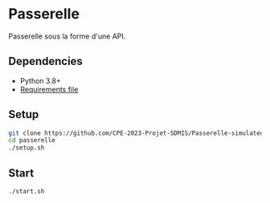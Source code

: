 # Passerelle

Passerelle sous la forme d'une API.

## Dependencies
  - Python 3.8+
  - [Requirements file]()

## Setup
```sh
git clone https://github.com/CPE-2023-Projet-SDMIS/Passerelle-simulateur.git
cd passerelle
./setup.sh 
```

## Start
```sh
./start.sh
```
